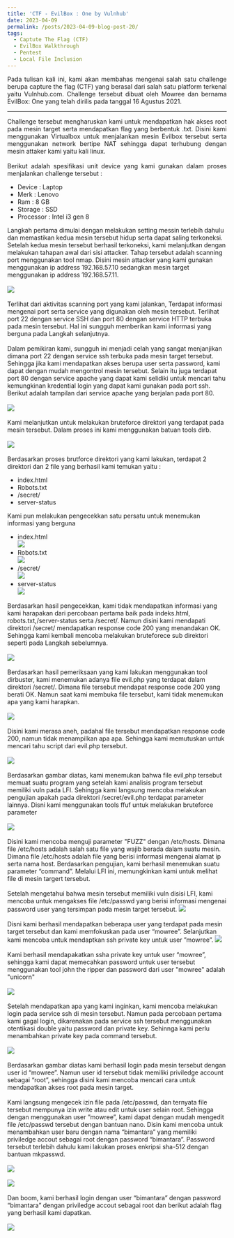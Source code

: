 ```yaml
---
title: 'CTF - EvilBox : One by Vulnhub'
date: 2023-04-09
permalink: /posts/2023-04-09-blog-post-20/
tags:
  - Captute The Flag (CTF)
  - EvilBox Walkthrough
  - Pentest
  - Local File Inclusion
---
```

<p style="text-align: justify;">
Pada tulisan kali ini, kami akan membahas mengenai salah satu challenge berupa capture the flag (CTF) yang berasal dari salah satu platform terkenal yaitu Vulnhub.com. Challenge tersebut dibuat oleh Mowree dan bernama EvilBox: One yang telah dirilis pada tanggal 16 Agustus 2021. 
</p>

---
<p style="text-align: justify;">
    Challenge tersebut mengharuskan kami untuk mendapatkan hak akses root pada mesin target serta mendapatkan flag yang berbentuk .txt. Disini kami menggunakan Virtualbox untuk menjalankan mesin Evilbox tersebut serta menggunakan network bertipe NAT sehingga dapat terhubung dengan mesin attaker kami yaitu kali linux.
    <br><br>
    Berikut adalah spesifikasi unit device yang kami gunakan dalam proses menjalankan challenge tersebut :
        <ul>
          <li>Device		: Laptop</li>
          <li>Merk		: Lenovo</li>
          <li>Ram 		: 8 GB</li>
          <li>Storage : SSD</li>
          <li>Processor	 : Intel i3 gen 8</li>
        </ul>
    Langkah pertama dimulai dengan melakukan setting messin terlebih dahulu dan memastikan kedua mesin tersebut hidup serta dapat saling terkoneksi.  Setelah kedua mesin tersebut berhasil terkoneksi, kami melanjutkan dengan melakukan tahapan awal dari sisi attacker. Tahap tersebut adalah scanning port menggunakan tool nmap. Disini mesin attacker yang kami gunakan menggunakan ip address 192.168.57.10 sedangkan mesin target menggunakan ip address 192.168.57.11.
    <br><br>
    <img src="https://user-images.githubusercontent.com/43168046/230755638-fbf33f55-6747-4f7a-b9a1-d291d43a6132.png">
    <br><br>
    Terlihat dari aktivitas scanning port yang kami jalankan, Terdapat informasi mengenai port serta service yang digunakan oleh mesin tersebut. Terlihat port 22 dengan service SSH dan port 80 dengan service HTTP terbuka pada mesin tersebut. Hal ini sungguh memberikan kami informasi yang berguna pada Langkah selanjutnya.
    <br><br>
    Dalam pemikiran kami, sungguh ini menjadi celah yang sangat menjanjikan dimana port 22 dengan service ssh terbuka pada mesin target tersebut. Sehingga jika kami mendapatkan akses berupa user serta password, kami dapat dengan mudah mengontrol mesin tersebut. Selain itu juga terdapat port 80 dengan service apache yang dapat kami selidiki untuk mencari tahu kemungkinan kredential login yang dapat kami gunakan pada port ssh. Berikut adalah tampilan dari service apache yang berjalan pada port 80. 
    <br><br>
    <img src="https://user-images.githubusercontent.com/43168046/230755727-b92392b9-3a51-4cc3-92cc-e82fe4d688cd.png">
    <br><br>
    Kami melanjutkan untuk melakukan bruteforce direktori yang terdapat pada mesin tersebut. Dalam proses ini kami menggunakan batuan tools dirb.
    <br><br>
    <img src="https://user-images.githubusercontent.com/43168046/230755794-e4ed5090-852b-48cd-ba52-95869ac73801.png">
    <br><br>
    Berdasarkan proses brutforce direktori yang kami lakukan, terdapat 2 direktori dan 2 file yang berhasil kami temukan yaitu :
        <ul>
          <li>index.html</li>
          <li>Robots.txt</li>
          <li>/secret/</li>
          <li>server-status</li>
        </ul>
    Kami pun melakukan pengecekkan satu persatu untuk menemukan informasi yang berguna
        <ul>
          <li>index.html
            <br>
            <img src="https://user-images.githubusercontent.com/43168046/230755921-0b438a80-9541-4fbb-ae0a-f76b1ea2dd53.png">
          </li>
          <li>Robots.txt
            <br>
            <img src="https://user-images.githubusercontent.com/43168046/230755967-bb39cf36-6c49-4f10-a77e-a5cb2b711a05.png">
          </li>
          <li>/secret/
            <br>
            <img src="https://user-images.githubusercontent.com/43168046/230756207-f731647e-05e4-44b1-a15d-4f7769fd9de6.png">
          </li>
          <li>server-status
            <br>
            <img src="https://user-images.githubusercontent.com/43168046/230756225-4f1f9778-7745-408a-a8ce-6aaebf7be19c.png">
          </li>
        </ul>
    Berdasarkan hasil pengecekkan, kami tidak mendapatkan informasi yang kami harapakan dari percobaan pertama baik pada indeks.html, robots.txt,/server-status serta /secret/. Namun disini kami mendapati direktori /secret/ mendapatkan response code 200 yang menandakan OK. Sehingga kami kembali mencoba melakukan bruteforece sub direktori seperti pada Langkah sebelumnya.
    <br><br>
    <img src="https://user-images.githubusercontent.com/43168046/230756260-d9f89503-8cc0-4216-bfc6-84d5aeac72ea.png">
    <br><br>
    Berdasarkan hasil pemeriksaan yang kami lakukan menggunakan tool dirbuster, kami menemukan adanya file evil.php yang terdapat dalam direktori /secret/. Dimana file tersebut mendapat response code 200 yang berati OK. Namun saat kami membuka file tersebut, kami tidak menemukan apa yang kami harapkan. 
    <br><br>
    <img src="https://user-images.githubusercontent.com/43168046/230756283-9853d173-ed95-4248-b3d7-25c228cc2216.png">
    <br><br>
    Disini kami merasa aneh, padahal file tersebut mendapatkan response code 200, namun tidak menampilkan apa apa. Sehingga kami memutuskan untuk mencari tahu script dari evil.php tersebut.
    <br><br>
    <img src="https://user-images.githubusercontent.com/43168046/230756300-b8181388-f88c-4dea-91ba-ebefa01ba2eb.png">
    <br><br>
    Berdasarkan gambar diatas, kami menemukan bahwa file evil,php tersebut memuat suatu program yang setelah kami analisis program tersebut memiliki vuln  pada LFI. Sehingga kami langsung mencoba melakukan pengujian apakah pada direktori /secret/evil.php terdapat parameter lainnya. Disni kami menggunakan tools ffuf untuk melakukan bruteforce parameter
    <br><br>
    <img src="https://user-images.githubusercontent.com/43168046/230756326-4082b313-14bd-44cb-9e4e-77160f591869.png">
    <br><br>
    Disini kami mencoba menguji parameter "FUZZ" dengan /etc/hosts. Dimana file /etc/hosts adalah salah satu file yang wajib berada dalam suatu mesin. Dimana file /etc/hosts adalah file yang berisi informasi mengenai alamat ip serta nama host.  Berdasarkan pengujian, kami berhasil menemukan suatu parameter “command”. Melalui LFI ini, memungkinkan kami untuk melihat file di mesin targert tersebut. 
    <br><br>
    Setelah mengetahui bahwa mesin tersebut memiliki vuln disisi LFI, kami mencoba untuk mengakses file /etc/passwd yang berisi informasi mengenai password user yang tersimpan pada mesin target tersebut. 
    <img src="https://user-images.githubusercontent.com/43168046/230756381-755022b5-cc28-435d-aff5-f2155c4ef1b7.png">
    <br><br>
    Disni kami berhasil mendapatkan beberapa user yang terdapat pada mesin target tersebut dan kami memfokuskan pada user “mowree”. Selanjutkan kami mencoba untuk mendaptkan ssh private key untuk user ”mowree”.
    <img src="https://user-images.githubusercontent.com/43168046/230756423-5236598b-5788-4427-be93-f035270e3eff.png">
    <br><br>
    Kami berhasil mendapakatkan ssha private key untuk user “mowree”, sehingga kami dapat memecahkan password untuk user tersebut menggunakan tool john the ripper dan password dari user "mowree" adalah "unicorn"
    <br><br>
    <img src="https://user-images.githubusercontent.com/43168046/230756458-884d46d5-b14b-4ecb-bca5-5d4e6b5f3920.png">
    <br><br>
    Setelah mendapatkan apa yang kami inginkan, kami mencoba melakukan login pada service ssh di mesin tersebut.  Namun pada percobaan pertama kami gagal login, dikarenakan pada service ssh tersebut menggunakan otentikasi double yaitu password dan private key. Sehinnga kami perlu menambahkan private key pada command tersebut.
    <br><br>
    <img src="https://user-images.githubusercontent.com/43168046/230756485-a3f9888d-4faf-4db4-b07e-8c9729c07332.png">
    <br><br>
    Berdasarkan gambar diatas kami berhasil login pada mesin tersebut dengan user id “mowree”. Namun user id tersebut tidak memiliki priviledge account sebagai “root”, sehingga disini kami mencoba mencari cara untuk mendapatkan akses root pada mesin target.
    <br><br>
    Kami langsung mengecek izin file pada /etc/passwd, dan ternyata file tersebut mempunya izin write atau edit untuk user selain root. Sehingga dengan menggunakan user ”mowree”, kami dapat dengan mudah mengedit file /etc/passwd tersebut dengan bantuan nano. Disin kami mencoba untuk menambahkan user baru dengan nama “bimantara” yang memiliki priviledge accout sebagai root dengan password “bimantara”. Password tersebut terlebih dahulu kami lakukan proses enkripsi sha-512 dengan bantuan mkpasswd.
    <br><br>
    <img src="https://user-images.githubusercontent.com/43168046/230756499-3ab32140-2077-4166-9615-36b9744d355a.png">
    <br><br>
    <img src="https://user-images.githubusercontent.com/43168046/230756546-f02d2fae-20ac-476a-8372-829ecdde29d8.png">
    <br><br>
    Dan boom, kami berhasil login dengan user “bimantara” dengan password “bimantara” dengan priviledge accout sebagai root dan berikut adalah flag yang berhasil kami dapatkan.
    <br><br>
    <img src="https://user-images.githubusercontent.com/43168046/230756698-4c34dc48-d000-4127-9f37-e1ab71574992.png">
</p>